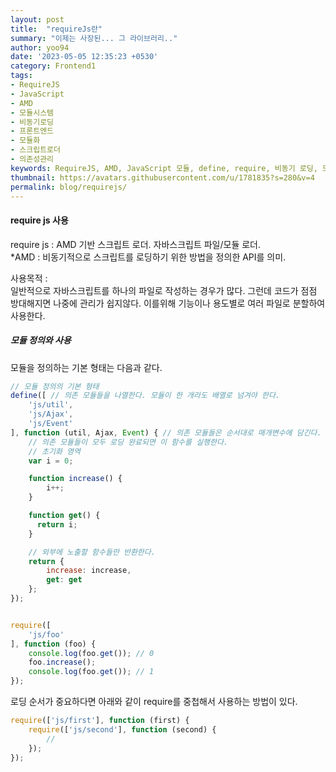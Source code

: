 ```yaml
---
layout: post
title:  "requireJs란"
summary: "이제는 사장된... 그 라이브러리.."
author: yoo94
date: '2023-05-05 12:35:23 +0530'
category: Frontend1
tags:
- RequireJS
- JavaScript
- AMD
- 모듈시스템
- 비동기로딩
- 프론트엔드
- 모듈화
- 스크립트로더
- 의존성관리
keywords: RequireJS, AMD, JavaScript 모듈, define, require, 비동기 로딩, 모듈 정의, 의존성 관리, 스크립트 로더, 모듈화, 프론트엔드 구조, 코드 분할, 모듈 패턴
thumbnail: https://avatars.githubusercontent.com/u/1781835?s=280&v=4
permalink: blog/requirejs/
---
```



#### require js 사용
require js : AMD 기반 스크립트 로더. 자바스크립트 파일/모듈 로더.  
*AMD : 비동기적으로 스크립트를 로딩하기 위한 방법을 정의한 API를 의미.

사용목적 :  
일반적으로 자바스크립트를 하나의 파일로 작성하는 경우가 많다. 그런데 코드가 점점 방대해지면 나중에 관리가 쉽지않다. 이를위해 기능이나 용도별로 여러 파일로 분할하여 사용한다.

##### 모듈 정의와 사용

모듈을 정의하는 기본 형태는 다음과 같다.

```js
// 모듈 정의의 기본 형태
define([ // 의존 모듈들을 나열한다. 모듈이 한 개라도 배열로 넘겨야 한다.  
    'js/util',
    'js/Ajax',
    'js/Event'
], function (util, Ajax, Event) { // 의존 모듈들은 순서대로 매개변수에 담긴다.
    // 의존 모듈들이 모두 로딩 완료되면 이 함수를 실행한다.
    // 초기화 영역
    var i = 0;

    function increase() {
        i++;
    }

    function get() {
      return i;
    }

    // 외부에 노출할 함수들만 반환한다.
    return {
        increase: increase,
        get: get
    };
});


require([  
    'js/foo'
], function (foo) {
    console.log(foo.get()); // 0
    foo.increase();
    console.log(foo.get()); // 1
});

```

로딩 순서가 중요하다면 아래와 같이 require를 중첩해서 사용하는 방법이 있다.


```js
require(['js/first'], function (first) {  
    require(['js/second'], function (second) {
        //
    });    
});
```
